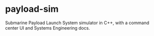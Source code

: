 # payload-sim
Submarine Payload Launch System simulator in C++, with a command center UI and Systems Engineering docs.
